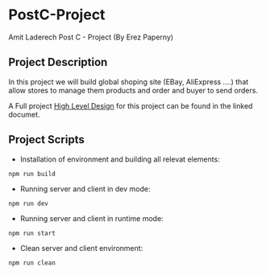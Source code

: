 # PostC-Project

Amit Laderech Post C - Project (By Erez Paperny)

## Project Description

In this project we will build global shoping site (EBay, AliExpress ....) that allow stores to manage them products and order and buyer to send orders.

A Full project [High Level Design](https://docs.google.com/document/d/1tgsZNKqQaE41IzxQrfPQH4d6ZqfiFUsOcHXo4QBIII4/edit?usp=sharing) for this project can be found in the linked documet.

## Project Scripts

* Installation of environment and building all relevat elements:

```
npm run build
```

* Running server and client in dev mode:

```
npm run dev
```

* Running server and client in runtime mode: 

```
npm run start
```

* Clean server and client environment:

```
npm run clean
```



